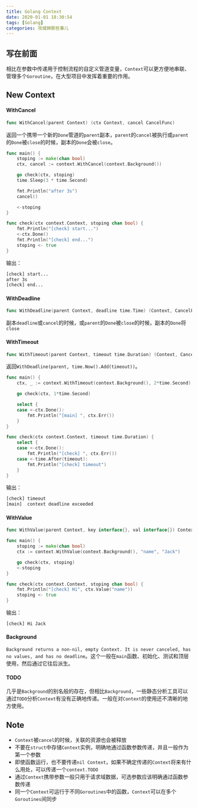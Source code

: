 ```yaml
---
title: Golang Context
date: 2020-01-01 18:30:54
tags: [Golang]
categories: 攻城狮那些事儿
---
```


## 写在前面
相比在参数中传递用于控制流程的自定义管道变量，`Context`可以更方便地串联、管理多个`Goroutine`，在大型项目中发挥着重要的作用。

<!--more-->

## New Context

#### WithCancel
```go
func WithCancel(parent Context) (ctx Context, cancel CancelFunc)
```
返回一个携带一个新的`Done`管道的`parent`副本，`parent`的`cancel`被执行或`parent`的`Done`被`close`的时候，副本的`Done`会被`close`。

```go
func main() {
	stoping := make(chan bool)
	ctx, cancel := context.WithCancel(context.Background())

	go check(ctx, stoping)
	time.Sleep(3 * time.Second)

	fmt.Println("after 3s")
	cancel()

	<-stoping
}

func check(ctx context.Context, stoping chan bool) {
	fmt.Println("[check] start...")
	<-ctx.Done()
	fmt.Println("[check] end...")
	stoping <- true
}
```
输出：
```bash
[check] start...
after 3s
[check] end...
```

#### WithDeadline
```go
func WithDeadline(parent Context, deadline time.Time) (Context, CancelFunc)
```
副本`deadline`或`cancel`的时候，或`parent`的`Done`被`close`的时候，副本的`Done`将`close`

#### WithTimeout
```go
func WithTimeout(parent Context, timeout time.Duration) (Context, CancelFunc)
```
返回`WithDeadline(parent, time.Now().Add(timeout))`。

```go
func main() {
	ctx, _ := context.WithTimeout(context.Background(), 2*time.Second)

	go check(ctx, 1*time.Second)

	select {
	case <-ctx.Done():
		fmt.Println("[main] ", ctx.Err())
	}
}

func check(ctx context.Context, timeout time.Duration) {
	select {
	case <-ctx.Done():
		fmt.Println("[check] ", ctx.Err())
	case <-time.After(timeout):
		fmt.Println("[check] timeout")
	}
}
```
输出：
```bash
[check] timeout
[main]  context deadline exceeded
```

#### WithValue
```go
func WithValue(parent Context, key interface{}, val interface{}) Context
```

```go
func main() {
	stoping := make(chan bool)
	ctx := context.WithValue(context.Background(), "name", "Jack")

	go check(ctx, stoping)
	<-stoping
}

func check(ctx context.Context, stoping chan bool) {
	fmt.Println("[check] Hi", ctx.Value("name"))
	stoping <- true
}
```
输出：
```bash
[check] Hi Jack
```

#### Background
`Background returns a non-nil, empty Context. It is never canceled, has no values, and has no deadline`。这个一般在`main`函数、初始化、测试和顶层使用，然后通过它往后派生。

#### TODO
几乎是`Background`的别名般的存在，但相比`Background`，一些静态分析工具可以通过`TODO`分析`Context`有没有正确地传递。一般在对`Context`的使用还不清晰的地方使用。

## Note
- `Context`被`cancel`的时候，关联的资源也会被释放
- 不要在`struct`中存储`Context`实例，明确地通过函数参数传递，并且一般作为第一个参数
- 即使函数运行，也不要传递`nil Context`，如果不确定传递的`Context`将来有什么用处，可以传递一个`context.TODO`
- 通过`Context`携带参数一般只用于请求域数据，可选参数应该明确通过函数参数传递
- 同一个`Context`可运行于不同`Goroutines`中的函数，`Context`可以在多个`Goroutines`间同步